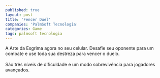 ```yaml
---
published: true
layout: post
title: 'Fencer Duel'
companies: 'PalmSoft Tecnologia'
categories: Game
tags: palmsoft tecnologia
---
```

A Arte da Esgrima agora no seu celular. Desafie seu oponente para um combate e use toda sua destreza para vencer o duelo. <br /><br />S&atilde;o tr&ecirc;s n&iacute;veis de dificuldade e um modo sobreviv&ecirc;ncia para jogadores avan&ccedil;ados.